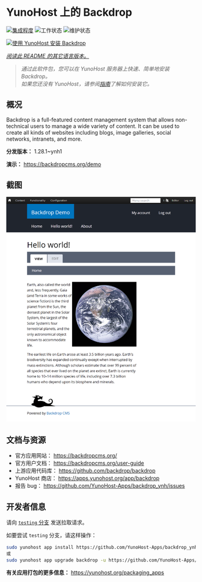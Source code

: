 <!--
注意：此 README 由 <https://github.com/YunoHost/apps/tree/master/tools/readme_generator> 自动生成
请勿手动编辑。
-->

# YunoHost 上的 Backdrop

[![集成程度](https://dash.yunohost.org/integration/backdrop.svg)](https://dash.yunohost.org/appci/app/backdrop) ![工作状态](https://ci-apps.yunohost.org/ci/badges/backdrop.status.svg) ![维护状态](https://ci-apps.yunohost.org/ci/badges/backdrop.maintain.svg)

[![使用 YunoHost 安装 Backdrop](https://install-app.yunohost.org/install-with-yunohost.svg)](https://install-app.yunohost.org/?app=backdrop)

*[阅读此 README 的其它语言版本。](./ALL_README.md)*

> *通过此软件包，您可以在 YunoHost 服务器上快速、简单地安装 Backdrop。*  
> *如果您还没有 YunoHost，请参阅[指南](https://yunohost.org/install)了解如何安装它。*

## 概况

Backdrop is a full-featured content management system that allows non-technical users to manage a wide variety of content. It can be used to create all kinds of websites including blogs, image galleries, social networks, intranets, and more.


**分发版本：** 1.28.1~ynh1

**演示：** <https://backdropcms.org/demo>

## 截图

![Backdrop 的截图](./doc/screenshots/Hello_world.png)

## 文档与资源

- 官方应用网站： <https://backdropcms.org/>
- 官方用户文档： <https://backdropcms.org/user-guide>
- 上游应用代码库： <https://github.com/backdrop/backdrop>
- YunoHost 商店： <https://apps.yunohost.org/app/backdrop>
- 报告 bug： <https://github.com/YunoHost-Apps/backdrop_ynh/issues>

## 开发者信息

请向 [`testing` 分支](https://github.com/YunoHost-Apps/backdrop_ynh/tree/testing) 发送拉取请求。

如要尝试 `testing` 分支，请这样操作：

```bash
sudo yunohost app install https://github.com/YunoHost-Apps/backdrop_ynh/tree/testing --debug
或
sudo yunohost app upgrade backdrop -u https://github.com/YunoHost-Apps/backdrop_ynh/tree/testing --debug
```

**有关应用打包的更多信息：** <https://yunohost.org/packaging_apps>
